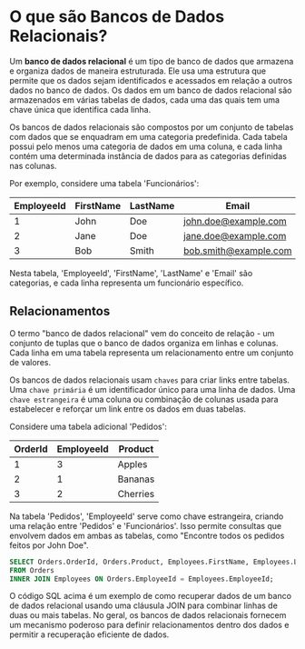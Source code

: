 # O que são Bancos de Dados Relacionais?

Um **banco de dados relacional** é um tipo de banco de dados que armazena e organiza dados de maneira estruturada. Ele usa uma estrutura que permite que os dados sejam identificados e acessados em relação a outros dados no banco de dados. Os dados em um banco de dados relacional são armazenados em várias tabelas de dados, cada uma das quais tem uma chave única que identifica cada linha.

Os bancos de dados relacionais são compostos por um conjunto de tabelas com dados que se enquadram em uma categoria predefinida. Cada tabela possui pelo menos uma categoria de dados em uma coluna, e cada linha contém uma determinada instância de dados para as categorias definidas nas colunas.

Por exemplo, considere uma tabela 'Funcionários':

| EmployeeId | FirstName | LastName | Email                 |
|------------|-----------|----------|-----------------------|
| 1          | John      | Doe      | john.doe@example.com  |
| 2          | Jane      | Doe      | jane.doe@example.com  |
| 3          | Bob       | Smith    | bob.smith@example.com |

Nesta tabela, 'EmployeeId', 'FirstName', 'LastName' e 'Email' são categorias, e cada linha representa um funcionário específico.

## Relacionamentos

O termo "banco de dados relacional" vem do conceito de relação - um conjunto de tuplas que o banco de dados organiza em linhas e colunas. Cada linha em uma tabela representa um relacionamento entre um conjunto de valores.

Os bancos de dados relacionais usam `chaves` para criar links entre tabelas. Uma `chave primária` é um identificador único para uma linha de dados. Uma `chave estrangeira` é uma coluna ou combinação de colunas usada para estabelecer e reforçar um link entre os dados em duas tabelas.

Considere uma tabela adicional 'Pedidos':

| OrderId | EmployeeId | Product  |
|---------|------------|----------|
| 1       | 3          | Apples   |
| 2       | 1          | Bananas  |
| 3       | 2          | Cherries |

Na tabela 'Pedidos', 'EmployeeId' serve como chave estrangeira, criando uma relação entre 'Pedidos' e 'Funcionários'. Isso permite consultas que envolvem dados em ambas as tabelas, como "Encontre todos os pedidos feitos por John Doe".

```sql
SELECT Orders.OrderId, Orders.Product, Employees.FirstName, Employees.LastName
FROM Orders
INNER JOIN Employees ON Orders.EmployeeId = Employees.EmployeeId;
```

O código SQL acima é um exemplo de como recuperar dados de um banco de dados relacional usando uma cláusula JOIN para combinar linhas de duas ou mais tabelas.
No geral, os bancos de dados relacionais fornecem um mecanismo poderoso para definir relacionamentos dentro dos dados e permitir a recuperação eficiente de dados.